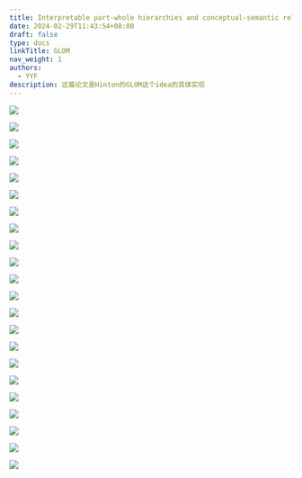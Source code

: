 ```yaml
---
title: Interpretable part-whole hierarchies and conceptual-semantic relationships in neural networks
date: 2024-02-29T11:43:54+08:00
draft: false
type: docs
linkTitle: GLOM
nav_weight: 1
authors:
  - YYF
description: 这篇论文是Hinton的GLOM这个idea的具体实现
---
```

<!--more-->


![](https://gitee.com/yao_yi_feng/fighouse/raw/master/img/%E8%AE%BA%E6%96%87%E9%98%85%E8%AF%BB/%E5%8F%AF%E8%A7%A3%E9%87%8A%E6%80%A7%E7%A5%9E%E7%BB%8F%E7%BD%91%E7%BB%9C/202402291148732.webp)

![](https://gitee.com/yao_yi_feng/fighouse/raw/master/img/%E8%AE%BA%E6%96%87%E9%98%85%E8%AF%BB/%E5%8F%AF%E8%A7%A3%E9%87%8A%E6%80%A7%E7%A5%9E%E7%BB%8F%E7%BD%91%E7%BB%9C/202402291148733.webp)

![](https://gitee.com/yao_yi_feng/fighouse/raw/master/img/%E8%AE%BA%E6%96%87%E9%98%85%E8%AF%BB/%E5%8F%AF%E8%A7%A3%E9%87%8A%E6%80%A7%E7%A5%9E%E7%BB%8F%E7%BD%91%E7%BB%9C/202402291148734.webp)

![](https://gitee.com/yao_yi_feng/fighouse/raw/master/img/%E8%AE%BA%E6%96%87%E9%98%85%E8%AF%BB/%E5%8F%AF%E8%A7%A3%E9%87%8A%E6%80%A7%E7%A5%9E%E7%BB%8F%E7%BD%91%E7%BB%9C/202402291148735.webp)

![](https://gitee.com/yao_yi_feng/fighouse/raw/master/img/%E8%AE%BA%E6%96%87%E9%98%85%E8%AF%BB/%E5%8F%AF%E8%A7%A3%E9%87%8A%E6%80%A7%E7%A5%9E%E7%BB%8F%E7%BD%91%E7%BB%9C/202402291148736.webp)

![](https://gitee.com/yao_yi_feng/fighouse/raw/master/img/%E8%AE%BA%E6%96%87%E9%98%85%E8%AF%BB/%E5%8F%AF%E8%A7%A3%E9%87%8A%E6%80%A7%E7%A5%9E%E7%BB%8F%E7%BD%91%E7%BB%9C/202402291148737.webp)

![](https://gitee.com/yao_yi_feng/fighouse/raw/master/img/%E8%AE%BA%E6%96%87%E9%98%85%E8%AF%BB/%E5%8F%AF%E8%A7%A3%E9%87%8A%E6%80%A7%E7%A5%9E%E7%BB%8F%E7%BD%91%E7%BB%9C/202402291148738.webp)

![](https://gitee.com/yao_yi_feng/fighouse/raw/master/img/%E8%AE%BA%E6%96%87%E9%98%85%E8%AF%BB/%E5%8F%AF%E8%A7%A3%E9%87%8A%E6%80%A7%E7%A5%9E%E7%BB%8F%E7%BD%91%E7%BB%9C/202402291148739.webp)

![](https://gitee.com/yao_yi_feng/fighouse/raw/master/img/%E8%AE%BA%E6%96%87%E9%98%85%E8%AF%BB/%E5%8F%AF%E8%A7%A3%E9%87%8A%E6%80%A7%E7%A5%9E%E7%BB%8F%E7%BD%91%E7%BB%9C/202402291148740.webp)

![](https://gitee.com/yao_yi_feng/fighouse/raw/master/img/%E8%AE%BA%E6%96%87%E9%98%85%E8%AF%BB/%E5%8F%AF%E8%A7%A3%E9%87%8A%E6%80%A7%E7%A5%9E%E7%BB%8F%E7%BD%91%E7%BB%9C/202402291148741.webp)

![](https://gitee.com/yao_yi_feng/fighouse/raw/master/img/%E8%AE%BA%E6%96%87%E9%98%85%E8%AF%BB/%E5%8F%AF%E8%A7%A3%E9%87%8A%E6%80%A7%E7%A5%9E%E7%BB%8F%E7%BD%91%E7%BB%9C/202402291148742.webp)

![](https://gitee.com/yao_yi_feng/fighouse/raw/master/img/%E8%AE%BA%E6%96%87%E9%98%85%E8%AF%BB/%E5%8F%AF%E8%A7%A3%E9%87%8A%E6%80%A7%E7%A5%9E%E7%BB%8F%E7%BD%91%E7%BB%9C/202402291148743.webp)

![](https://gitee.com/yao_yi_feng/fighouse/raw/master/img/%E8%AE%BA%E6%96%87%E9%98%85%E8%AF%BB/%E5%8F%AF%E8%A7%A3%E9%87%8A%E6%80%A7%E7%A5%9E%E7%BB%8F%E7%BD%91%E7%BB%9C/202402291148744.webp)

![](https://gitee.com/yao_yi_feng/fighouse/raw/master/img/%E8%AE%BA%E6%96%87%E9%98%85%E8%AF%BB/%E5%8F%AF%E8%A7%A3%E9%87%8A%E6%80%A7%E7%A5%9E%E7%BB%8F%E7%BD%91%E7%BB%9C/202402291148745.webp)

![](https://gitee.com/yao_yi_feng/fighouse/raw/master/img/%E8%AE%BA%E6%96%87%E9%98%85%E8%AF%BB/%E5%8F%AF%E8%A7%A3%E9%87%8A%E6%80%A7%E7%A5%9E%E7%BB%8F%E7%BD%91%E7%BB%9C/202402291148746.webp)

![](https://gitee.com/yao_yi_feng/fighouse/raw/master/img/%E8%AE%BA%E6%96%87%E9%98%85%E8%AF%BB/%E5%8F%AF%E8%A7%A3%E9%87%8A%E6%80%A7%E7%A5%9E%E7%BB%8F%E7%BD%91%E7%BB%9C/202402291148747.webp)

![](https://gitee.com/yao_yi_feng/fighouse/raw/master/img/%E8%AE%BA%E6%96%87%E9%98%85%E8%AF%BB/%E5%8F%AF%E8%A7%A3%E9%87%8A%E6%80%A7%E7%A5%9E%E7%BB%8F%E7%BD%91%E7%BB%9C/202402291148748.webp)

![](https://gitee.com/yao_yi_feng/fighouse/raw/master/img/%E8%AE%BA%E6%96%87%E9%98%85%E8%AF%BB/%E5%8F%AF%E8%A7%A3%E9%87%8A%E6%80%A7%E7%A5%9E%E7%BB%8F%E7%BD%91%E7%BB%9C/202402291148749.webp)

![](https://gitee.com/yao_yi_feng/fighouse/raw/master/img/%E8%AE%BA%E6%96%87%E9%98%85%E8%AF%BB/%E5%8F%AF%E8%A7%A3%E9%87%8A%E6%80%A7%E7%A5%9E%E7%BB%8F%E7%BD%91%E7%BB%9C/202402291148750.webp)

![](https://gitee.com/yao_yi_feng/fighouse/raw/master/img/%E8%AE%BA%E6%96%87%E9%98%85%E8%AF%BB/%E5%8F%AF%E8%A7%A3%E9%87%8A%E6%80%A7%E7%A5%9E%E7%BB%8F%E7%BD%91%E7%BB%9C/202402291148751.webp)

![](https://gitee.com/yao_yi_feng/fighouse/raw/master/img/%E8%AE%BA%E6%96%87%E9%98%85%E8%AF%BB/%E5%8F%AF%E8%A7%A3%E9%87%8A%E6%80%A7%E7%A5%9E%E7%BB%8F%E7%BD%91%E7%BB%9C/202402291148752.webp)

![](https://gitee.com/yao_yi_feng/fighouse/raw/master/img/%E8%AE%BA%E6%96%87%E9%98%85%E8%AF%BB/%E5%8F%AF%E8%A7%A3%E9%87%8A%E6%80%A7%E7%A5%9E%E7%BB%8F%E7%BD%91%E7%BB%9C/202402291148753.webp)

